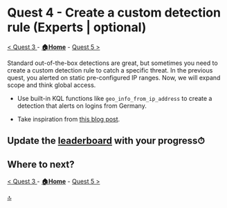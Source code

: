 # Quest 4 - Create a custom detection rule (Experts | optional)

[< Quest 3 ](quest3.md) - **[🏠Home](../README.md)** - [ Quest 5 >](quest5.md)

Standard out-of-the-box detections are great, but sometimes you need to create a custom detection rule to catch a specific threat. In the previous quest, you alerted on static pre-configured IP ranges. Now, we will expand scope and think global access.

* Use built-in KQL functions like `geo_info_from_ip_address` to create a detection that alerts on logins from Germany.

* Take inspiration from [this blog post](https://community.sap.com/t5/technology-blogs-by-members/nice-patch-sap-revisiting-your-sap-btp-security-measures-after-ai-core/ba-p/13770662).

## Update the [leaderboard](https://forms.office.com/r/aYH8rh7vp5) with your progress⏱

## Where to next?

[< Quest 3 ](quest3.md) - **[🏠Home](../README.md)** - [ Quest 5 >](quest5.md)

[🔝](#)
